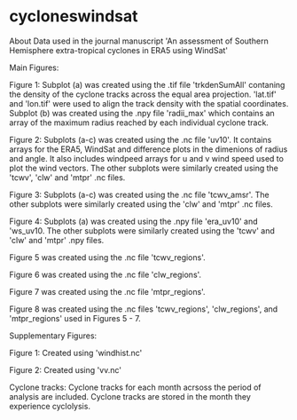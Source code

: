 # cycloneswindsat
About Data used in the journal manuscript 'An assessment of Southern Hemisphere extra-tropical cyclones in ERA5 using WindSat'

Main Figures:

Figure 1: Subplot (a) was created using the .tif file 'trkdenSumAll' contaning the density of the cyclone tracks across the equal area projection. 'lat.tif' and 'lon.tif' were used to align the track density with the spatial coordinates. Subplot (b) was created using the .npy file 'radii_max' which contains an array of the maximum radius reached by each individual cyclone track.

Figure 2: Subplots (a-c) was created using the .nc file 'uv10'. It contains arrays for the ERA5, WindSat and difference plots in the dimenions of radius and angle. It also includes windpeed arrays for u and v wind speed used to plot the wind vectors. The other subplots were similarly created using the 'tcwv', 'clw' and 'mtpr' .nc files.

Figure 3: Subplots (a-c) was created using the .nc file 'tcwv_amsr'. The other subplots were similarly created using the 'clw' and 'mtpr' .nc files.

Figure 4: Subplots (a) was created using the .npy file 'era_uv10' and 'ws_uv10. The other subplots were similarly created using the 'tcwv' and 'clw' and 'mtpr' .npy files.

Figure 5 was created using the .nc file 'tcwv_regions'.

Figure 6 was created using the .nc file 'clw_regions'.

Figure 7 was created using the .nc file 'mtpr_regions'.

Figure 8 was created using the .nc files 'tcwv_regions', 'clw_regions', and 'mtpr_regions' used in Figures 5 - 7.

Supplementary Figures:

Figure 1: Created using 'windhist.nc'

Figure 2: Created using 'vv.nc'

Cyclone tracks:
Cyclone tracks for each month acrsoss the period of analysis are included. Cyclone tracks are stored in the month they experience cyclolysis.
